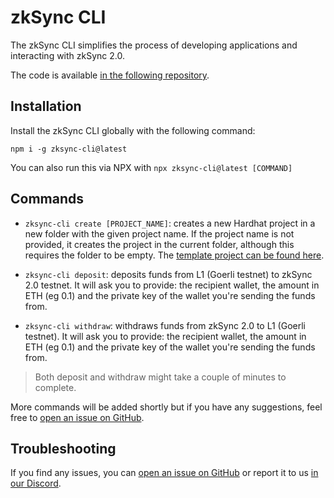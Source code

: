 # zkSync CLI

The zkSync CLI simplifies the process of developing applications and interacting with zkSync 2.0.

The code is available [in the following repository](https://github.com/matter-labs/zksync-cli).

## Installation

Install the zkSync CLI globally with the following command:

```
npm i -g zksync-cli@latest
```

You can also run this via NPX with `npx zksync-cli@latest [COMMAND]`

## Commands

- `zksync-cli create [PROJECT_NAME]`: creates a new Hardhat project in a new folder with the given project name. If the project name is not provided, it creates the project in the current folder, although this requires the folder to be empty. The [template project can be found here](https://github.com/matter-labs/zksync-hardhat-template).

- `zksync-cli deposit`: deposits funds from L1 (Goerli testnet) to zkSync 2.0 testnet. It will ask you to provide: the recipient wallet, the amount in ETH (eg 0.1) and the private key of the wallet you're sending the funds from.

- `zksync-cli withdraw`: withdraws funds from zkSync 2.0 to L1 (Goerli testnet). It will ask you to provide: the recipient wallet, the amount in ETH (eg 0.1) and the private key of the wallet you're sending the funds from.

> Both deposit and withdraw might take a couple of minutes to complete.

More commands will be added shortly but if you have any suggestions, feel free to [open an issue on GitHub](https://github.com/matter-labs/zksync-cli/issues/new).

## Troubleshooting

If you find any issues, you can [open an issue on GitHub](https://github.com/matter-labs/zksync-cli/issues/new) or report it to us [in our Discord](https://join.zksync.dev/).

